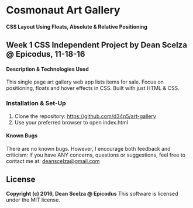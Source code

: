 # Cosmonaut Art Gallery #

#### CSS Layout Using Floats, Absolute & Relative Positioning ####

## Week 1 CSS Independent Project by Dean Scelza @ Epicodus, 11-18-16 ##

#### Description & Technologies Used
This single page art gallery web app lists items for sale.
Focus on positioning, floats and hover effects in CSS.
Built with just HTML & CSS.

### Installation & Set-Up
1. Clone the repository: https://github.com/d34n5/art-gallery
2. Use your preferred browser to open index.html

#### Known Bugs
There are no known bugs.  However, I encourage both feedback and criticism: If you have ANY concerns, questions or suggestions, feel free to contact me at:  deanscelza@gmail.com

## License
**Copyright (c) 2016, Dean Scelza @ Epicodus**
This software is licensed under the MIT license.
